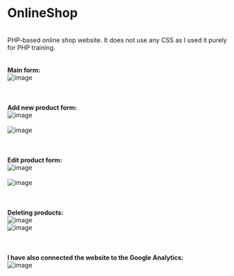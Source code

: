 # OnlineShop
<br>PHP-based online shop website. It does not use any CSS as I used it purely for PHP training.
<br>
<br>
<br><b>Main form:</b>
<br>![image](https://user-images.githubusercontent.com/77579503/145735207-f3174359-8e04-4f28-ae9d-e134dc05985f.png)
<br>
<br>
<br>
<br><b>Add new product form:</b>
<br>![image](https://user-images.githubusercontent.com/77579503/145735290-6813eb34-8442-4be8-8ec0-0bca1e645bf9.png)
<br>
<br>![image](https://user-images.githubusercontent.com/77579503/145735388-270a88a5-8eff-4a02-8bf6-f8b62cfdf38c.png)
<br>
<br>
<br>
<br><b>Edit product form:</b>
<br>![image](https://user-images.githubusercontent.com/77579503/145735340-136404df-81b9-438f-b1ae-62323ab0dd82.png)
<br>
<br>![image](https://user-images.githubusercontent.com/77579503/145735429-a795f984-2cf6-4661-8e7c-1d07f68f913c.png)
<br>
<br>
<br>
<br><b>Deleting products:</b>
<br>![image](https://user-images.githubusercontent.com/77579503/145735457-d97c21e0-4c8e-41bc-a7df-ab6558d82290.png)
<br>![image](https://user-images.githubusercontent.com/77579503/145735488-d607c9be-f2ae-46df-8a33-ac897894119f.png)
<br>
<br>
<br>
<br><b>I have also connected the website to the Google Analytics:</b>
<br>![image](https://user-images.githubusercontent.com/77579503/145735648-99dece19-aab0-44f5-9596-9c417f9d993a.png)
